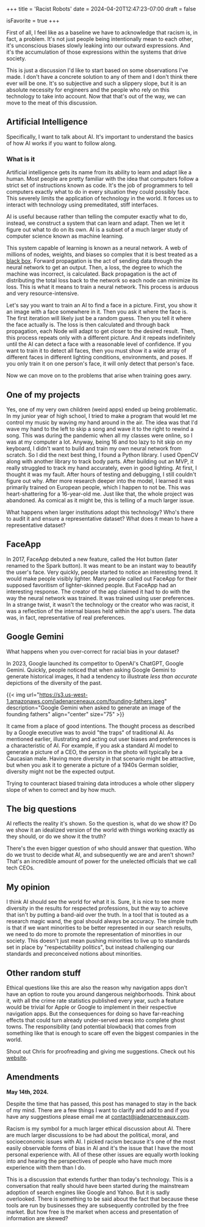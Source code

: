 +++
title = 'Racist Robots'
date = 2024-04-20T12:47:23-07:00
draft = false

isFavorite = true
+++

First of all, I feel like as a baseline we have to acknowledge that racism is, in fact, a problem. It's not just people being intentionally mean to each other, it's unconscious biases slowly leaking into our outward expressions. And it's the accumulation of those expressions within the systems that drive society.

This is just a discussion I'd like to start based on some observations I've made. I don't have a concrete solution to any of them and I don't think there ever will be one. It's so subjective and such a slippery slope, but it is an absolute necessity for engineers and the people who rely on this technology to take into account. Now that that's out of the way, we can move to the meat of this discussion.

## Artificial Intelligence

Specifically, I want to talk about AI. It's important to understand the basics of how AI works if you want to follow along.

### What is it

Artificial intelligence gets its name from its ability to learn and adapt like a human. Most people are pretty familiar with the idea that computers follow a strict set of instructions known as code. It's the job of programmers to tell computers exactly what to do in every situation they could possibly face. This severely limits the application of technology in the world. It forces us to interact with technology using premeditated, stiff interfaces.

AI is useful because rather than telling the computer exactly what to do, instead, we construct a system that can learn and adapt. Then we let it figure out what to do on its own. AI is a subset of a much larger study of computer science known as machine learning.

This system capable of learning is known as a neural network. A web of millions of nodes, weights, and biases so complex that it is best treated as a [black box](https://en.wikipedia.org/wiki/Black_box). Forward propagation is the act of sending data through the neural network to get an output. Then, a loss, the degree to which the machine was incorrect, is calculated. Back propagation is the act of distributing the total loss back to the network so each node can minimize its loss. This is what it means to train a neural network. This process is arduous and very resource-intensive.

Let's say you want to train an AI to find a face in a picture. First, you show it an image with a face somewhere in it. Then you ask it where the face is. The first iteration will likely just be a random guess. Then you tell it where the face actually is. The loss is then calculated and through back propagation, each Node will adapt to get closer to the desired result. Then, this process repeats only with a different picture. And it repeats indefinitely until the AI can detect a face with a reasonable level of confidence. If you want to train it to detect all faces, then you must show it a wide array of different faces in different lighting conditions, environments, and poses. If you only train it on one person's face, it will only detect that person's face.

Now we can move on to the problems that arise when training goes awry.

## One of my projects

Yes, one of my very own children (weird apps) ended up being problematic. In my junior year of high school, I tried to make a program that would let me control my music by waving my hand around in the air. The idea was that I'd wave my hand to the left to skip a song and wave it to the right to rewind a song. This was during the pandemic when all my classes were online, so I was at my computer a lot. Anyway, being 16 and too lazy to hit skip on my keyboard, I didn't want to build and train my own neural network from scratch. So I did the next best thing, I found a Python library. I used OpenCV along with another library to track body parts. After building out an MVP, it really struggled to track my hand accurately, even in good lighting. At first, I thought it was my fault. After hours of testing and debugging, I still couldn't figure out why. After more research deeper into the model, I learned it was primarily trained on European people, which I happen to not be. This was heart-shattering for a 16-year-old me. Just like that, the whole project was abandoned. As comical as it might be, this is telling of a much larger issue.

What happens when larger institutions adopt this technology? Who's there to audit it and ensure a representative dataset? What does it mean to have a representative dataset?

## FaceApp

In 2017, FaceApp debuted a new feature, called the Hot button (later renamed to the Spark button). It was meant to be an instant way to beautify the user's face. Very quickly, people started to notice an interesting trend. It would make people visibly lighter. Many people called out FaceApp for their supposed favoritism of lighter-skinned people. But FaceApp had an interesting response. The creator of the app claimed it had to do with the way the neural network was trained. It was trained using user preferences. In a strange twist, it wasn't the technology or the creator who was racist, it was a reflection of the internal biases held within the app's users. The data was, in fact, representative of real preferences.

## Google Gemini

What happens when you over-correct for racial bias in your dataset?

In 2023, Google launched its competitor to OpenAI's ChatGPT, Google Gemini. Quickly, people noticed that when asking Google Gemini to generate historical images, it had a tendency to illustrate _less than accurate_ depictions of the diversity of the past.

{{< img
url="https://s3.us-west-1.amazonaws.com/jadenarceneaux.com/founding-fathers.jpeg"
description="Google Gemini when asked to generate an image of the founding fathers"
align="center"
size="75" >}}

It came from a place of good intentions. The thought process as described by a Google executive was to avoid "the traps" of traditional AI. As mentioned earlier, illustrating and acting out user biases and preferences is a characteristic of AI. For example, if you ask a standard AI model to generate a picture of a CEO, the person in the photo will typically be a Caucasian male. Having more diversity in that scenario might be attractive, but when you ask it to generate a picture of a 1940s German soldier, diversity might not be the expected output.

Trying to counteract biased training data introduces a whole other slippery slope of when to correct and by how much.

## The big questions

AI reflects the reality it's shown. So the question is, what do we show it? Do we show it an idealized version of the world with things working exactly as they should, or do we show it the truth?

There's the even bigger question of who should answer that question. Who do we trust to decide what AI, and subsequently we are and aren't shown? That's an incredible amount of power for the unelected officials that we call tech CEOs.

## My opinion

I think AI should see the world for what it is. Sure, it is nice to see more diversity in the results for respected professions, but the way to achieve that isn't by putting a band-aid over the truth. In a tool that is touted as a research magic wand, the goal should always be accuracy. The simple truth is that if we want minorities to be better represented in our search results, we need to do more to promote the representation of minorities in our society. This doesn't just mean pushing minorities to live up to standards set in place by "respectability politics", but instead challenging our standards and preconceived notions about minorities.

## Other random stuff

Ethical questions like this are also the reason why navigation apps don't have an option to route you around dangerous neighborhoods. Think about it, with all the crime rate statistics published every year, such a feature would be trivial for Apple or Google to implement in their respective navigation apps. But the consequences for doing so have far-reaching effects that could turn already under-served areas into complete ghost towns. The responsibility (and potential blowback) that comes from something like that is enough to scare off even the biggest companies in the world.

Shout out Chris for proofreading and giving me suggestions. Check out his [website](https://chrisrobles.dev/).

## Amendments
**May 14th, 2024.**

Despite the time that has passed, this post has managed to stay in the back of my mind. There are a few things I want to clarify and add to and if you have any suggestions please email me at contact@jadenarceneaux.com.

Racism is my symbol for a much larger ethical discussion about AI. There are much larger discussions to be had about the political, moral, and socioeconomic issues with AI. I picked racism because it's one of the most easily observable forms of bias in AI and it's the issue that I have the most personal experience with. All of these other issues are equally worth looking into and hearing the perspectives of people who have much more experience with them than I do.

This is a discussion that extends further than today's technology. This is a conversation that really should have been started during the mainstream adoption of search engines like Google and Yahoo. But it is sadly overlooked. There is something to be said about the fact that because these tools are run by businesses they are subsequently controlled by the free market. But how free is the market when access and presentation of information are skewed?

